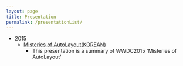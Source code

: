 ```yaml
---
layout: page
title: Presentation
permalink: /presentationList/
---
```

* 2015
  * [Misteries of AutoLayout(KOREAN)](http://jsharp83.github.io/presentation/MisteriesOfAutoLayout.html)
    * This presentation is a summary of WWDC2015 'Misteries of AutoLayout'
